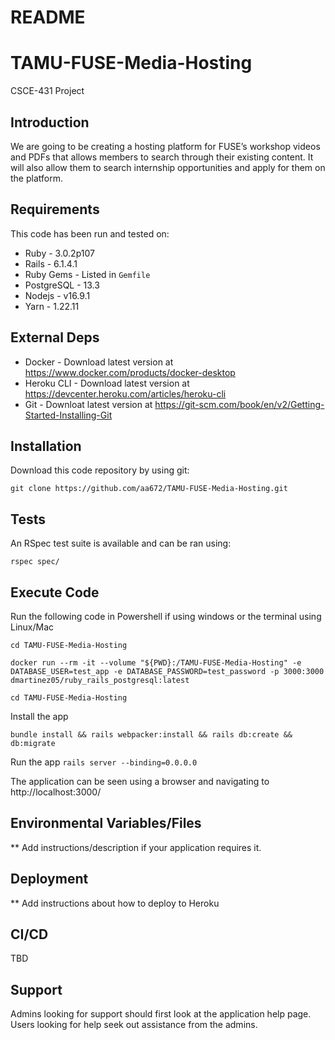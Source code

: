 # README

# TAMU-FUSE-Media-Hosting
CSCE-431 Project

## Introduction ##

We are going to be creating a hosting platform for FUSE’s workshop videos and PDFs that allows members to search through their existing content. 
It will also allow them to search internship opportunities and apply for them on the platform. 

## Requirements ##

This code has been run and tested on:

* Ruby - 3.0.2p107
* Rails - 6.1.4.1
* Ruby Gems - Listed in `Gemfile`
* PostgreSQL - 13.3 
* Nodejs - v16.9.1
* Yarn - 1.22.11


## External Deps  ##

* Docker - Download latest version at https://www.docker.com/products/docker-desktop
* Heroku CLI - Download latest version at https://devcenter.heroku.com/articles/heroku-cli
* Git - Downloat latest version at https://git-scm.com/book/en/v2/Getting-Started-Installing-Git

## Installation ##

Download this code repository by using git:

 `git clone https://github.com/aa672/TAMU-FUSE-Media-Hosting.git`


## Tests ##

An RSpec test suite is available and can be ran using:

  `rspec spec/`

## Execute Code ##

Run the following code in Powershell if using windows or the terminal using Linux/Mac

  `cd TAMU-FUSE-Media-Hosting`

  `docker run --rm -it --volume "${PWD}:/TAMU-FUSE-Media-Hosting" -e DATABASE_USER=test_app -e DATABASE_PASSWORD=test_password -p 3000:3000 dmartinez05/ruby_rails_postgresql:latest`

  `cd TAMU-FUSE-Media-Hosting`

Install the app

  `bundle install && rails webpacker:install && rails db:create && db:migrate`

Run the app
  `rails server --binding=0.0.0.0`

The application can be seen using a browser and navigating to http://localhost:3000/

## Environmental Variables/Files ##

** Add instructions/description if your application requires it.

## Deployment ##

** Add instructions about how to deploy to Heroku


## CI/CD ##

TBD

## Support ##

Admins looking for support should first look at the application help page.
Users looking for help seek out assistance from the admins.

